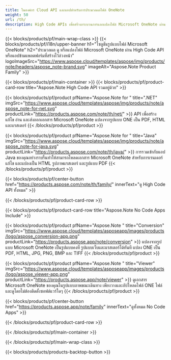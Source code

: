 ```yaml
---
title: ในองค์กร Cloud API และแอปสำหรับการประมวลผลไฟล์ OneNote 
weight: 50
url: /th/
description: High Code APIs เพื่อสร้างกระบวนการและแปลงไฟล์ Microsoft OneNote ผ่านแอปพลิเคชันของคุณ หรือเพียงแค่ใช้แอปข้ามแพลตฟอร์มเพื่อดูหรือแปลงไฟล์ ONE ไฟล์
---
```


{{< blocks/products/pf/main-wrap-class >}}
{{< blocks/products/pf/i18n/upper-banner h1="โซลูชันรูปแบบไฟล์ Microsoft OneNote" h2="ประมวลผล ดู หรือแปลงไฟล์ Microsoft OneNote ผ่าน High Code API หรือแอปข้ามแพลตฟอร์มที่สร้างไว้ล่วงหน้า" logoImageSrc="https://www.aspose.cloud/templates/aspose/img/products/note/headers/aspose_note-brand.svg" imageAlt="Aspose.Note Product Family" >}}

{{< blocks/products/pf/main-container >}}
{{< blocks/products/pf/product-card-row title="Aspose.Note High Code API รวมอยู่ด้วย" >}}

{{< blocks/products/pf/product pfName="Aspose.Note for " title=".NET" imgSrc="https://www.aspose.cloud/templates/aspose/img/products/note/aspose_note-for-net.svg" productLink="https://products.aspose.com/note/th/net/" >}}
API เพื่อสร้าง แก้ไข อ่าน และส่งออกเอกสาร Microsoft OneNote แปลงจากรูปแบบ ONE เป็น PDF, HTML และแรสเตอร์
{{< /blocks/products/pf/product >}}

{{< blocks/products/pf/product pfName="Aspose.Note for " title="Java" imgSrc="https://www.aspose.cloud/templates/aspose/img/products/note/aspose_note-for-java.svg" productLink="https://products.aspose.com/note/th/java/" >}}
การรวมเข้ากับแอป Java ของคุณอย่างราบรื่นทำให้สามารถโหลดเอกสาร Microsoft OneNote สำหรับการเรนเดอร์ แก้ไข และแปลงเป็น HTML รูปภาพแรสเตอร์ และรูปแบบ PDF
{{< /blocks/products/pf/product >}}

{{< blocks/products/pf/center-button href="https://products.aspose.com/note/th/family/" innerText="ดู High Code API ทั้งหมด" >}}

{{< /blocks/products/pf/product-card-row >}}

{{< blocks/products/pf/product-card-row title="Aspose.Note No Code Apps Include" >}}

{{< blocks/products/pf/product pfName="Aspose.Note " title="Conversion" imgSrc="https://www.aspose.cloud/templates/asposeapp/images/products/logo/aspose_conversion-app.png" productLink="https://products.aspose.app/note/conversion" >}}
แปลงจากรูปแบบ Microsoft OneNote เป็นรูปแบบคงที่ รูปแบบเว็บและแรสเตอร์ได้ทันที แปลง ONE เป็น PDF, HTML, JPG, PNG, BMP และ TIFF
{{< /blocks/products/pf/product >}}

{{< blocks/products/pf/product pfName="Aspose.Note " title="Viewer" imgSrc="https://www.aspose.cloud/templates/asposeapp/images/products/logo/aspose_viewer-app.png" productLink="https://products.aspose.app/note/viewer" >}}
ดูเอกสาร Microsoft OneNote ของคุณในรูปแบบภาพขณะเดินทาง เพียงวางและอัปโหลดไฟล์ ONE ไฟล์ และดูโดยไม่ต้องติดตั้งซอฟต์แวร์ใดๆ
{{< /blocks/products/pf/product >}}

{{< blocks/products/pf/center-button href="https://products.aspose.app/note/family" innerText="ดูทั้งหมด No Code Apps" >}}

{{< /blocks/products/pf/product-card-row >}}

{{< /blocks/products/pf/main-container >}}


{{< /blocks/products/pf/main-wrap-class >}}

{{< blocks/products/products-backtop-button >}}